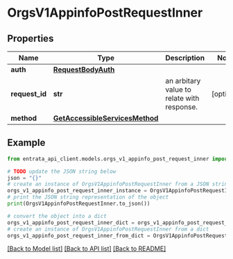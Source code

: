 # OrgsV1AppinfoPostRequestInner


## Properties

Name | Type | Description | Notes
------------ | ------------- | ------------- | -------------
**auth** | [**RequestBodyAuth**](RequestBodyAuth.md) |  | 
**request_id** | **str** | an arbitary value to relate with response. | [optional] 
**method** | [**GetAccessibleServicesMethod**](GetAccessibleServicesMethod.md) |  | 

## Example

```python
from entrata_api_client.models.orgs_v1_appinfo_post_request_inner import OrgsV1AppinfoPostRequestInner

# TODO update the JSON string below
json = "{}"
# create an instance of OrgsV1AppinfoPostRequestInner from a JSON string
orgs_v1_appinfo_post_request_inner_instance = OrgsV1AppinfoPostRequestInner.from_json(json)
# print the JSON string representation of the object
print(OrgsV1AppinfoPostRequestInner.to_json())

# convert the object into a dict
orgs_v1_appinfo_post_request_inner_dict = orgs_v1_appinfo_post_request_inner_instance.to_dict()
# create an instance of OrgsV1AppinfoPostRequestInner from a dict
orgs_v1_appinfo_post_request_inner_from_dict = OrgsV1AppinfoPostRequestInner.from_dict(orgs_v1_appinfo_post_request_inner_dict)
```
[[Back to Model list]](../README.md#documentation-for-models) [[Back to API list]](../README.md#documentation-for-api-endpoints) [[Back to README]](../README.md)


